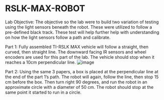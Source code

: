 # RSLK-MAX-ROBOT

Lab Objective:
The objective so the lab were to build two variation of testing using the light sensors beneath the
robot. These were utilized to follow a pre-defined black track. These test will help further help
with understanding on how the light sensors follow a path and calibrate. 

Part 1:
Fully assembled TI-RSLK MAX vehicle will follow a straight, then curved, then straight line. The downward facing IR sensors and wheel encoders are used for this part of the lab.  The vehicle should stop when it reaches a 10cm perpendicular line. 
![image](https://user-images.githubusercontent.com/93615982/139944998-0d8631ca-2cf1-4fc2-8296-6351b868a9d1.png)


Part 2:
Using the same 3 papers,  a box is placed at the perpendicular line at the end of the part 1’s path. The robot will again, follow the line, then stop 15 cm before the box. Then turn right 90 degrees, and run the robot in an approximate circle with a diameter of 50 cm. The robot should stop at the same point it started to run in a circle.

